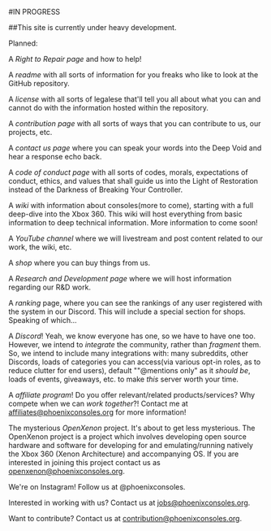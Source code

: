 #IN PROGRESS

##This site is currently under heavy development. 

Planned: 

A *Right to Repair page* and how to help!

A *readme* with all sorts of information for you freaks who like to look at the GitHub repository.

A *license* with all sorts of legalese that'll tell you all about what you can and cannot do with the information hosted within the repository.

A *contribution page* with all sorts of ways that you can contribute to us, our projects, etc.

A *contact us page* where you can speak your words into the Deep Void and hear a response echo back.

A *code of conduct page* with all sorts of codes, morals, expectations of conduct, ethics, and values that shall guide us into the Light of Restoration instead of the Darkness of Breaking Your Controller.

A *wiki* with information about consoles(more to come), starting with a full deep-dive into the Xbox 360. This wiki will host everything from basic information to deep technical information. More information to come soon!

A *YouTube channel* where we will livestream and post content related to our work, the wiki, etc.

A *shop* where you can buy things from us.

A *Research and Development page* where we will host information regarding our R&D work.

A *ranking* page, where you can see the rankings of any user registered with the system in our Discord. This will include a special section for shops. Speaking of which...

A *Discord*! Yeah, we know everyone has one, so we have to have one too. However, we intend to *integrate* the community, rather than *fragment* them. So, we intend to include many integrations with: many subreddits, other Discords, loads of categories you can access(via various opt-in roles, as to reduce clutter for end users), default ""@mentions only" as it *should be*, loads of events, giveaways, etc. to make *this* server worth your time.

A *affiliate program*! Do you offer relevant/related products/services? Why compete when we can *work together*?! Contact me at affiliates@phoenixconsoles.org for more information!

The mysterious *OpenXenon* project. It's about to get less mysterious. The OpenXenon project is a project which involves developing open source hardware and software for developing for and emulating/running natively the Xbox 360 (Xenon Architecture) and accompanying OS. If you are interested in joining this project contact us as openxenon@phoenixconsoles.org.



We're on Instagram! Follow us at @phoenixconsoles.

Interested in working with us? Contact us at jobs@phoenixconsoles.org.

Want to contribute? Contact us at contribution@phoenixconsoles.org.


